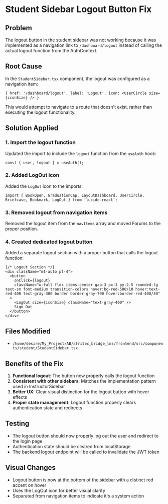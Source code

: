 # Student Sidebar Logout Button Fix

## Problem
The logout button in the student sidebar was not working because it was implemented as a navigation link to `/dashboard/logout` instead of calling the actual logout function from the AuthContext.

## Root Cause
In the `StudentSidebar.tsx` component, the logout was configured as a navigation item:
```tsx
{ href: '/dashboard/logout', label: 'Logout', icon: <UserCircle size={iconSize} /> }
```

This would attempt to navigate to a route that doesn't exist, rather than executing the logout functionality.

## Solution Applied

### 1. Import the logout function
Updated the import to include the `logout` function from the `useAuth` hook:
```tsx
const { user, logout } = useAuth();
```

### 2. Added LogOut icon
Added the `LogOut` icon to the imports:
```tsx
import { BookOpen, GraduationCap, LayoutDashboard, UserCircle, Briefcase, Bookmark, LogOut } from 'lucide-react';
```

### 3. Removed logout from navigation items
Removed the logout item from the `navItems` array and moved Forums to the proper position.

### 4. Created dedicated logout button
Added a separate logout section with a proper button that calls the logout function:
```tsx
{/* Logout Section */}
<div className="mt-auto pt-4">
  <button
    onClick={logout}
    className="w-full flex items-center gap-3 px-3 py-2.5 rounded-lg text-sm font-medium transition-colors hover:bg-red-500/10 hover:text-red-400 text-gray-300 border border-gray-700 hover:border-red-400/30"
  >
    <LogOut size={iconSize} className="text-gray-400" />
    Sign Out
  </button>
</div>
```

## Files Modified
- `/home/desire/My_Project/AB/afritec_bridge_lms/frontend/src/components/student/StudentSidebar.tsx`

## Benefits of the Fix
1. **Functional logout**: The button now properly calls the logout function
2. **Consistent with other sidebars**: Matches the implementation pattern used in InstructorSidebar
3. **Better UX**: Clear visual distinction for the logout button with hover effects
4. **Proper state management**: Logout function properly clears authentication state and redirects

## Testing
- The logout button should now properly log out the user and redirect to the login page
- Authentication state should be cleared from localStorage
- The backend logout endpoint will be called to invalidate the JWT token

## Visual Changes
- Logout button is now at the bottom of the sidebar with a distinct red accent on hover
- Uses the LogOut icon for better visual clarity
- Separated from navigation items to indicate it's a system action
